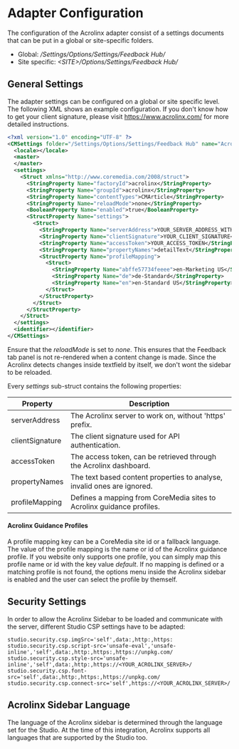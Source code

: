 # Adapter Configuration

The configuration of the Acrolinx adapter consist of a settings documents that can be
put in a global or site-specific folders.

- Global: _/Settings/Options/Settings/Feedback Hub/_
- Site specific: _&lt;SITE&gt;/Options/Settings/Feedback Hub/_


## General Settings

The adapter settings can be configured on a global or site specific level. The following
XML shows an example configuration. If you don't know how to get your client signature,
please visit https://www.acrolinx.com/ for more detailed instructions.

```xml
<?xml version="1.0" encoding="UTF-8" ?>
<CMSettings folder="/Settings/Options/Settings/Feedback Hub" name="Acrolinx Adapter (Global)">
  <locale></locale>
  <master>
  </master>
  <settings>
    <Struct xmlns="http://www.coremedia.com/2008/struct">
      <StringProperty Name="factoryId">acrolinx</StringProperty>
      <StringProperty Name="groupId">acrolinx</StringProperty>
      <StringProperty Name="contentTypes">CMArticle</StringProperty>
      <StringProperty Name="reloadMode">none</StringProperty>
      <BooleanProperty Name="enabled">true</BooleanProperty>
      <StructProperty Name="settings">
        <Struct>
          <StringProperty Name="serverAddress">YOUR_SERVER_ADDRESS_WITHOUT_PROTOCOL</StringProperty>
          <StringProperty Name="clientSignature">YOUR_CLIENT_SIGNATURE</StringProperty>
          <StringProperty Name="accessToken">YOUR_ACCESS_TOKEN</StringProperty>
          <StringProperty Name="propertyNames">detailText</StringProperty>
          <StructProperty Name="profileMapping">
            <Struct>
              <StringProperty Name="abffe57734feeee">en-Marketing US</StringProperty>
              <StringProperty Name="de">de-Standard</StringProperty>
              <StringProperty Name="en">en-Standard US</StringProperty>
            </Struct>
          </StructProperty>
        </Struct>
      </StructProperty>
    </Struct>
  </settings>
  <identifier></identifier>
</CMSettings>
```

Ensure that the _reloadMode_ is set to _none_. This ensures that the Feedback tab panel
is not re-rendered when a content change is made. Since the Acrolinx detects changes inside 
textfield by itself, we don't wont the sidebar to be reloaded.

Every _settings_ sub-struct contains the following properties:

| Property          | Description   |
| ----------------- | ------------- |
| serverAddress     | The Acrolinx server to work on, without 'https' prefix. |
| clientSignature   | The client signature used for API authentication. |
| accessToken       | The access token, can be retrieved through the Acrolinx dashboard. |
| propertyNames     | The text based content properties to analyse, invalid ones are ignored. |
| profileMapping    | Defines a mapping from CoreMedia sites to Acrolinx guidance profiles. |

#### Acrolinx Guidance Profiles

A profile mapping key can be a CoreMedia site id or a fallback language.
The value of the profile mapping is the name or id of the Acrolinx guidance profile.
If you website only supports one profile, you can simply map this profile name or id with the key value _default_.
If no mapping is defined or a matching profile is not found, the options menu inside the Acrolinx sidebar is enabled and the 
user can select the profile by themself.


## Security Settings

In order to allow the Acrolinx Sidebar to be loaded and communicate with the server, different 
Studio CSP settings have to be adapted:  

```properties
studio.security.csp.imgSrc='self',data:,http:,https:
studio.security.csp.script-src='unsafe-eval','unsafe-inline','self',data:,http:,https:,https://unpkg.com/
studio.security.csp.style-src='unsafe-inline','self',data:,http:,https://<YOUR_ACROLINX_SERVER>/
studio.security.csp.font-src='self',data:,http:,https:,https://unpkg.com/
studio.security.csp.connect-src='self',https://<YOUR_ACROLINX_SERVER>/
```

## Acrolinx Sidebar Language

The language of the Acrolinx sidebar is determined through the language set for the Studio.
At the time of this integration, Acrolinx supports all languages that are supported by the Studio too.